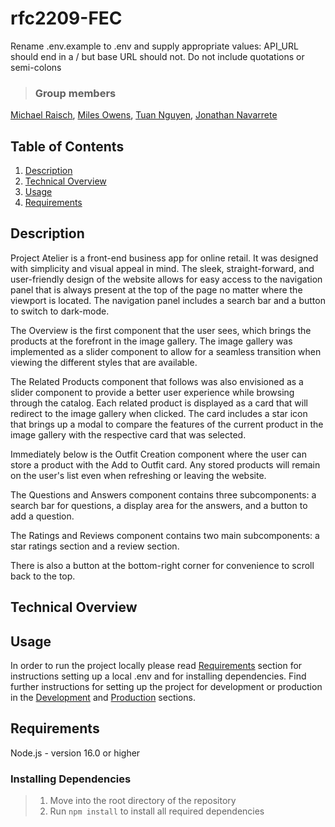 # rfc2209-FEC

Rename .env.example to .env and supply appropriate values:
API_URL should end in a / but base URL should not.  Do not include quotations or semi-colons

> ### Group members<br>
[Michael Raisch](https://github.com/LikeMike07),
[Miles Owens](https://github.com/milrilowe),
[Tuan Nguyen](https://github.com/TuanNguyen4),
[Jonathan Navarrete](https://github.com/Ragnaric)


[^1]: Click on name to checkout team members GitHub
## Table of Contents

1. [Description](#description)
2. [Technical Overview](#technical-overview)
3. [Usage](#usage)
4. [Requirements](#requirements)


## Description
Project Atelier is a front-end business app for online retail. It was designed with simplicity and visual appeal in mind. The sleek, straight-forward, and user-friendly design of the website allows for easy access to the navigation panel that is always present at the top of the page no matter where the viewport is located. The navigation panel includes a search bar and a button to switch to dark-mode.

The Overview is the first component that the user sees, which brings the products at the forefront in the image gallery. The image gallery was implemented as a slider component to allow for a seamless transition when viewing the different styles that are available.

The Related Products component that follows was also envisioned as a slider component to provide a better user experience while browsing through the catalog. Each related product is displayed as a card that will redirect to the image gallery when clicked. The card includes a star icon that brings up a modal to compare the features of the current product in the image gallery with the respective card that was selected.

Immediately below is the Outfit Creation component where the user can store a product with the Add to Outfit card. Any stored products will remain on the user's list even when refreshing or leaving the website.

The Questions and Answers component contains three subcomponents: a search bar for questions, a display area for the answers, and a button to add a question.

The Ratings and Reviews component contains two main subcomponents: a star ratings section and a review section.

There is also a button at the bottom-right corner for convenience to scroll back to the top.


## Technical Overview



## Usage
In order to run the project locally please read [Requirements](#requirements) section for instructions setting up a local .env and for installing dependencies. Find further instructions for setting up the project for development or production in the [Development](#development) and [Production](#production) sections.

## Requirements

Node.js - version 16.0 or higher


### Installing Dependencies

> 1. Move into the root directory of the repository
> 2. Run ```npm install``` to install all required dependencies
